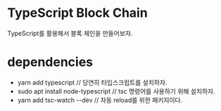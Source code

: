 # TypeScript Block Chain

TypeScript를 활용해서 블록 체인을 만들어보자.

# dependencies

- yarn add typescript // 당연히 타입스크립트를 설치하자.
- sudo apt install node-typescript // tsc 명령어를 사용하기 위해 설치하자.
- yarn add tsc-watch --dev // 자동 reload를 위한 패키지이다.
